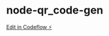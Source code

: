 # node-qr_code-gen

[Edit in Codeflow ⚡️](https://stackblitz.com/~/github.com/kamkejj/node-qr_code-gen)